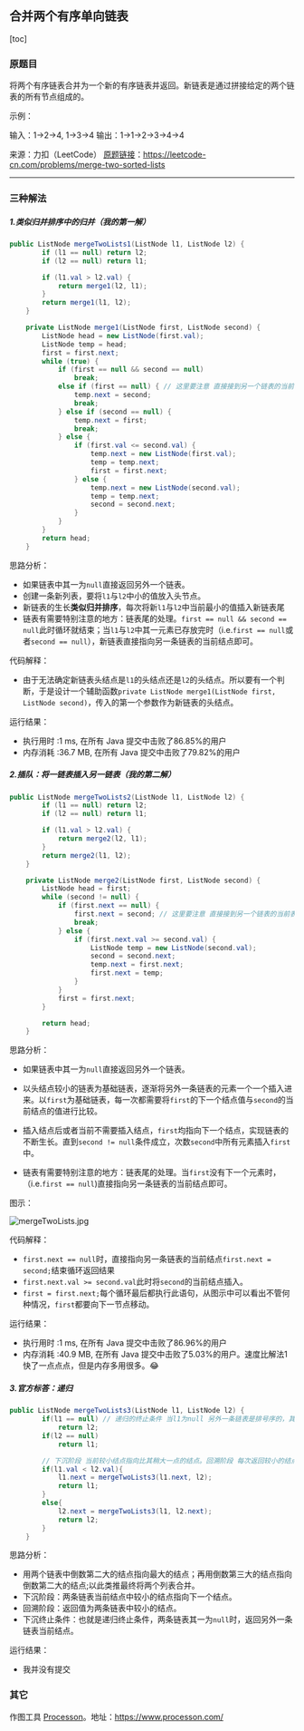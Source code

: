 ## 合并两个有序单向链表

[toc]

### 原题目

将两个有序链表合并为一个新的有序链表并返回。新链表是通过拼接给定的两个链表的所有节点组成的。 

示例：

输入：1->2->4, 1->3->4
输出：1->1->2->3->4->4

来源：力扣（LeetCode）
[原题链接](https://leetcode-cn.com/problems/merge-two-sorted-lists)：https://leetcode-cn.com/problems/merge-two-sorted-lists

***

### 三种解法

##### 1.类似归并排序中的归并（我的第一解）

```java
public ListNode mergeTwoLists1(ListNode l1, ListNode l2) {
        if (l1 == null) return l2;
        if (l2 == null) return l1;

        if (l1.val > l2.val) {
            return merge1(l2, l1);
        }
        return merge1(l1, l2);
    }

    private ListNode merge1(ListNode first, ListNode second) {
        ListNode head = new ListNode(first.val);
        ListNode temp = head;
        first = first.next;
        while (true) {
            if (first == null && second == null)
                break;
            else if (first == null) { // 这里要注意 直接接到另一个链表的当前表头即可
                temp.next = second;
                break;
            } else if (second == null) {
                temp.next = first;
                break;
            } else {
                if (first.val <= second.val) {
                    temp.next = new ListNode(first.val);
                    temp = temp.next;
                    first = first.next;
                } else {
                    temp.next = new ListNode(second.val);
                    temp = temp.next;
                    second = second.next;
                }
            }
        }
        return head;
    }
```

思路分析：

* 如果链表中其一为`null`直接返回另外一个链表。
* 创建一条新列表，要将`l1`与`l2`中小的值放入头节点。
* 新链表的生长**类似归并排序**，每次将新`l1`与`l2`中当前最小的值插入新链表尾
* 链表有需要特别注意的地方：链表尾的处理。`first == null && second == null`此时循环就结束；当`l1`与`l2`中其一元素已存放完时（i.e.`first == null`或者`second == null`），新链表直接指向另一条链表的当前结点即可。

代码解释：

* 由于无法确定新链表头结点是`l1`的头结点还是`l2`的头结点。所以要有一个判断，于是设计一个辅助函数`private ListNode merge1(ListNode first, ListNode second)`，传入的第一个参数作为新链表的头结点。

运行结果：
* 执行用时 :1 ms, 在所有 Java 提交中击败了86.85%的用户
* 内存消耗 :36.7 MB, 在所有 Java 提交中击败了79.82%的用户

##### 2.插队：将一链表插入另一链表（我的第二解）

```java
public ListNode mergeTwoLists2(ListNode l1, ListNode l2) {
        if (l1 == null) return l2;
        if (l2 == null) return l1;

        if (l1.val > l2.val) {
            return merge2(l2, l1);
        }
        return merge2(l1, l2);
    }

    private ListNode merge2(ListNode first, ListNode second) {
        ListNode head = first;
        while (second != null) {
            if (first.next == null) {
                first.next = second; // 这里要注意 直接接到另一个链表的当前表头即可
                break;
            } else {
                if (first.next.val >= second.val) {
                    ListNode temp = new ListNode(second.val);
                    second = second.next;
                    temp.next = first.next;
                    first.next = temp;
                }
            }
            first = first.next;
        }

        return head;
    }
```

思路分析：

* 如果链表中其一为`null`直接返回另外一个链表。

* 以头结点较小的链表为基础链表，逐渐将另外一条链表的元素一个一个插入进来。以`first`为基础链表，每一次都需要将`first`的下一个结点值与`second`的当前结点的值进行比较。
* 插入结点后或者当前不需要插入结点，`first`均指向下一个结点，实现链表的不断生长。直到`second != null`条件成立，次数`second`中所有元素插入`first`中。
* 链表有需要特别注意的地方：链表尾的处理。当`first`没有下一个元素时，（i.e.`first == null`)直接指向另一条链表的当前结点即可。

图示：

![mergeTwoLists.jpg](https://github.com/ustcyyw/yyw_algorithm/blob/master/easy/LinkedList/mergeTwoLists.jpg?raw=true)

代码解释：

* `first.next == null`时，直接指向另一条链表的当前结点`first.next = second;`结束循环返回结果
* `first.next.val >= second.val`此时将`second`的当前结点插入。
* `first = first.next;`每个循环最后都执行此语句，从图示中可以看出不管何种情况，`first`都要向下一节点移动。

运行结果：
* 执行用时 :1 ms, 在所有 Java 提交中击败了86.96%的用户
* 内存消耗 :40.9 MB, 在所有 Java 提交中击败了5.03%的用户。速度比解法1快了一点点点，但是内存多用很多。:joy:

##### 3.官方标答：递归

```java
public ListNode mergeTwoLists3(ListNode l1, ListNode l2) {
        if(l1 == null) // 递归的终止条件 当l1为null 另外一条链表是排号序的，其当前头结点即目前最小的结点
            return l2;
        if(l2 == null)
            return l1;

        // 下沉阶段 当前较小结点指向比其稍大一点的结点。回溯阶段 每次返回较小的结点。
        if(l1.val < l2.val){
            l1.next = mergeTwoLists3(l1.next, l2);
            return l1;
        }
        else{
            l2.next = mergeTwoLists3(l1, l2.next);
            return l2;
        }
    }
```

思路分析：

* 用两个链表中倒数第二大的结点指向最大的结点；再用倒数第三大的结点指向倒数第二大的结点;以此类推最终将两个列表合并。
* 下沉阶段：两条链表当前结点中较小的结点指向下一个结点。
* 回溯阶段：返回值为两条链表中较小的结点。
* 下沉终止条件：也就是递归终止条件，两条链表其一为`null`时，返回另外一条链表当前结点。

运行结果：

* 我并没有提交

### 其它

作图工具 [Processon](https://www.processon.com/)。地址：https://www.processon.com/
